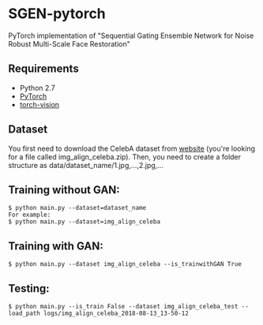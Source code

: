 # SGEN-pytorch
PyTorch implementation of "Sequential Gating Ensemble Network for Noise Robust Multi-Scale Face Restoration"
## Requirements

- Python 2.7
- [PyTorch](https://github.com/pytorch/pytorch)
- [torch-vision](https://github.com/pytorch/vision)


## Dataset

You first need to download the CelebA dataset from [website](http://mmlab.ie.cuhk.edu.hk/projects/CelebA.html) (you're looking for a file called img_align_celeba.zip). Then, you need to create a folder structure as data/dataset_name/1.jpg,...,2.jpg,...

## Training without GAN:

    $ python main.py --dataset=dataset_name 
    For example:
    $ python main.py --dataset=img_align_celeba

## Training with GAN:

    $ python main.py --dataset img_align_celeba --is_trainwithGAN True
## Testing:

    $ python main.py --is_train False --dataset img_align_celeba_test --load_path logs/img_align_celeba_2018-08-13_13-50-12


